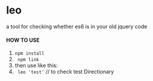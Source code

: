 # leo
a tool for checking whether es6 is in your old jquery code 

#### HOW TO USE
1. `` npm install ``
2. `` npm link``
3. then use like this:
4. `` leo 'test'`` // to check test Directionary
